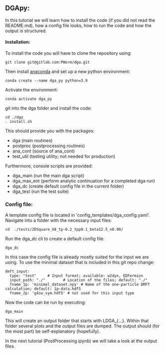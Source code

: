 ## DGApy:

In this tutorial we will learn how to install the code (if you did not read the README.md), how a config file looks, how to run
 the code and how the output is structured.

#### Installation:

To install the code you will have to clone the repository using:


```
git clone git@gitlab.com:PWorm/dga.git
```

Then install [anaconda](https://www.anaconda.com/download) and set up a new python environment:

```
conda create --name dga_py python=3.9
```

Activate the environment:

```
conda activate dga_py 
```

git into the dga folder and install the code:

```
cd ./dga
. install.sh
```

This should provide you with the packages:

- dga (main routines)
- postproc (postprocessing routines)
- ana_cont (source of ana_cont)
- test_util (testing utility; not needed for production)

Furthermore, console scripts are provided:

- dga_main (run the main dga script) 
- dga_max_ent (perform analytic continuation for a completed dga run)
- dga_dc (create default config file in the current folder)
- dga_test (run the test suite)

### Config file: 

A template config file is located in 'config_templates/dga_config.yaml'. Navigate into a folder with the necessary input files:

```
cd  ./tests/2DSquare_U8_tp-0.2_tpp0.1_beta12.5_n0.90/
```

Run the dga_dc cli to create a default config file:

```
dga_dc
```

In this case the config file is already mostly suited for the input we are using. To use the minimal dataset that is included 
in this git repo change: 

```
dmft_input:
  type: "test"     # Input format; available: w2dyn, EDFermion
  input_path: "./"        # Location of the files; default: "./"
  fname_1p: 'minimal_dataset.npy' # Name of the one-particle DMFT calculation; default: 1p-data.hdf5
  fname_2p: 'g4iw_sym.hdf5' # not used for this input type
```

Now the code can be run by executing:

```
dga_main 
```

This will create an output folder that starts with LDGA_{...}. Within that folder several plots and the output files are 
dumped. The output should (for the most part) be self-explanatory (hopefully).

In the next tutorial (PostProcessing.ipynb) we will take a look at the output files. 
